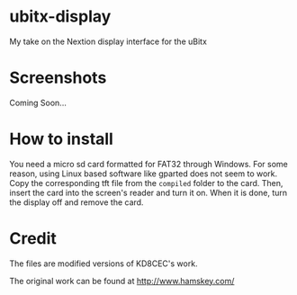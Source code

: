 # ubitx-display
My take on the Nextion display interface for the uBitx

# Screenshots
Coming Soon...

# How to install
You need a micro sd card formatted for FAT32 through Windows. For some reason, using Linux based software like gparted does not seem to work.  Copy the corresponding tft file from the `compiled` folder to the card.  Then, insert the card into the screen's reader and turn it on.  When it is done, turn the display off and remove the card.

# Credit
The files are modified versions of KD8CEC's work.

The original work can be found at http://www.hamskey.com/
